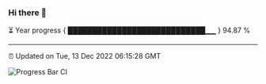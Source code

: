 ### Hi there 👋

⏳ Year progress { ████████████████████████████▁▁ } 94.87 %

---

⏰ Updated on Tue, 13 Dec 2022 06:15:28 GMT

![Progress Bar CI](https://github.com/liununu/liununu/workflows/Progress%20Bar%20CI/badge.svg)
